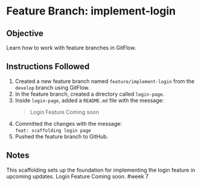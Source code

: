 # Feature Branch: implement-login

## Objective
Learn how to work with feature branches in GitFlow.

## Instructions Followed

1. Created a new feature branch named `feature/implement-login` from the `develop` branch using GitFlow.
2. In the feature branch, created a directory called `login-page`.
3. Inside `login-page`, added a `README.md` file with the message:  
   > Login Feature Coming soon
4. Committed the changes with the message:  
   `feat: scaffolding login page`
5. Pushed the feature branch to GitHub.

## Notes
This scaffolding sets up the foundation for implementing the login feature in upcoming updates.
Login Feature Coming soon. #week 7
